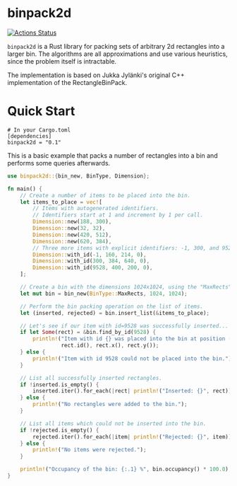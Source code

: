 # binpack2d

[![Actions Status](https://github.com/InfinityTools/binpack2d/workflows/Cargo%20Build%20%26%20Test/badge.svg)](https://github.com/InfinityTools/binpack2d/actions)

`binpack2d` is a Rust library for packing sets of arbitrary 2d rectangles into a larger bin.
The algorithms are all approximations and use various heuristics, since the problem itself is intractable.

The implementation is based on Jukka Jylänki's original C++ implementation of the RectangleBinPack.

# Quick Start

```
# In your Cargo.toml
[dependencies]
binpack2d = "0.1"
```

This is a basic example that packs a number of rectangles into a bin and performs some queries afterwards.

```rust
use binpack2d::{bin_new, BinType, Dimension};

fn main() {
    // Create a number of items to be placed into the bin.
    let items_to_place = vec![
        // Items with autogenerated identifiers.
        // Identifiers start at 1 and increment by 1 per call.
        Dimension::new(188, 300),
        Dimension::new(32, 32),
        Dimension::new(420, 512),
        Dimension::new(620, 384),
        // Three more items with explicit identifiers: -1, 300, and 9528 respectively
        Dimension::with_id(-1, 160, 214, 0),
        Dimension::with_id(300, 384, 640, 0),
        Dimension::with_id(9528, 400, 200, 0),
    ];

    // Create a bin with the dimensions 1024x1024, using the "MaxRects" bin type.
    let mut bin = bin_new(BinType::MaxRects, 1024, 1024);

    // Perform the bin packing operation on the list of items.
    let (inserted, rejected) = bin.insert_list(&items_to_place);

    // Let's see if our item with id=9528 was successfully inserted...
    if let Some(rect) = &bin.find_by_id(9528) {
        println!("Item with id {} was placed into the bin at position (x: {}, y: {})",
                 rect.id(), rect.x(), rect.y());
    } else {
        println!("Item with id 9528 could not be placed into the bin.");
    }

    // List all successfully inserted rectangles.
    if !inserted.is_empty() {
        inserted.iter().for_each(|rect| println!("Inserted: {}", rect));
    } else {
        println!("No rectangles were added to the bin.");
    }

    // List all items which could not be inserted into the bin.
    if !rejected.is_empty() {
        rejected.iter().for_each(|item| println!("Rejected: {}", item));
    } else {
        println!("No items were rejected.");
    }

    println!("Occupancy of the bin: {:.1} %", bin.occupancy() * 100.0);
}
```

<!-- The full API Documentation can be found here: https://docs.rs/binpack2d -->
